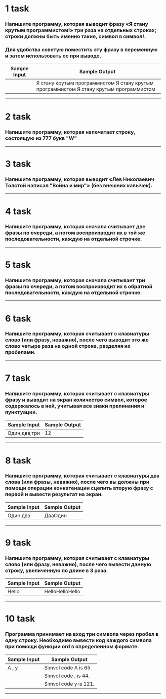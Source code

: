 # 1 task
### Напишите программу, которая выводит фразу «Я стану крутым программистом!» три раза на отдельных строках; строки должны быть именно такие, символ в символ!.

### Для удобства советую поместить эту фразу в переменную и затем использовать ее при выводе.
| Sample Input | Sample Output                                                                          |
|--------------|----------------------------------------------------------------------------------------|
|              | Я стану крутым программистом Я стану крутым программистом Я стану крутым программистом |
___


# 2 task
### Напишите программу, которая напечатает строку, состоящую из 777 букв "W"
___


# 3 task
### Напишите программу, которая выводит «Лев Николаевич Толстой написал "Война и мир"» (без внешних кавычек).
___


# 4 task
### Напишите программу, которая сначала считывает две фразы по очереди, а потом воспроизводит их в той же последовательности, каждую на отдельной строчке.
___


# 5 task
### Напишите программу, которая сначала считывает три фразы по очереди, а потом воспроизводит их в обратной последовательности, каждую на отдельной строчке.
___


# 6 task
### Напишите программу, которая считывает с клавиатуры слово (или фразу, неважно), после чего выводит это же слово четыре раза на одной строке, разделяя их пробелами.
___


# 7 task
### Напишите программу, которая считывает с клавиатуры фразу и выводит на экран количество символ, которое содержалось в ней, учитывая все знаки препинания и пунктуации.
| Sample Input  | Sample Output |
|---------------|---------------|
| Один,два,три  | 12            |
___


# 8 task
### Напишите программу, которая считывает с клавиатуры два слова (или фразы, неважно), после чего вы должны при помощи операции конкатенации сцепить вторую фразу с первой и вывести результат на экран.
| Sample Input | Sample Output |
|--------------|---------------|
| Один два     | ДваОдин       |
___

# 9 task
### Напишите программу, которая считывает с клавиатуры слово (или фразу, неважно), после чего вывести данную строку, увеличенную по длине  в 3 раза.
| Sample Input | Sample Output    |
|--------------|------------------|
| Hello        | HelloHelloHello  |
___


# 10 task
### Программа принимает на вход три символа через пробел в одну строку. Необходимо вывести код каждого символа при помощи функции ord в определенном формате.
| Sample Input | Sample Output         |
|--------------|-----------------------|
| A , y        | Simvol code A is 65.  |
|              | Simvol code , is 44.  |
|              | Simvol code y is 121. |
___



